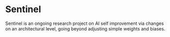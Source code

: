 # Sentinel
Sentinel is an ongoing research project on AI self improvement via changes on an architectural level, going beyond adjusting simple weights and biases.
